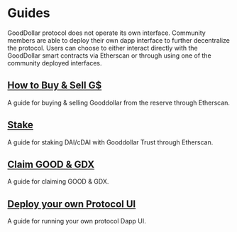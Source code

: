 # Guides

GoodDollar protocol does not operate its own interface. Community members are able to deploy their own dapp interface to further decentralize the protocol. Users can choose to either interact directly with the GoodDollar smart contracts via Etherscan or through using one of the community deployed interfaces.&#x20;

## [How to Buy & Sell G$](buy-and-sell-gusd.md#h.e5skh54apukf)

A guide for buying & selling Gooddollar from the reserve through Etherscan.

## [Stake](./#stake)

A guide for staking DAI/cDAI with Gooddollar Trust through Etherscan.

## [Claim GOOD & GDX](claim-good-and-gdx.md)

A guide for claiming GOOD & GDX.

## [Deploy your own Protocol UI](./#deploy-your-own-gooddollar-ui)

A guide for running your own protocol Dapp UI.
